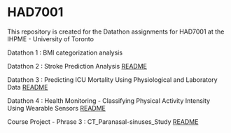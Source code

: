 # HAD7001
This repository is created for the Datathon assignments for HAD7001 at the IHPME - University of Toronto

Datathon 1 : BMI categorization analysis 

Datathon 2 : Stroke Prediction Analysis [README](./Datathon_2/README.md)

Datathon 3 : Predicting ICU Mortality Using Physiological and Laboratory Data [README](./Datathon_3/README.md)

Datathon 4 : Health Monitoring - Classifying Physical Activity Intensity Using Wearable Sensors [README](./Datathon_4/README.md)

Course Project - Phrase 3 : CT_Paranasal-sinuses_Study [README](./CT_Paranasal-sinuses_Study/README.md)
